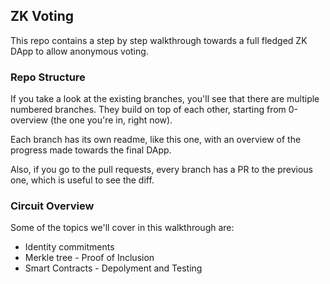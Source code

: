 ## ZK Voting

This repo contains a step by step walkthrough towards a full fledged ZK DApp to allow anonymous voting.

### Repo Structure

If you take a look at the existing branches, you'll see that there are multiple numbered branches. They build on top of each other, starting from 0-overview (the one you're in, right now).

Each branch has its own readme, like this one, with an overview of the progress made towards the final DApp.

Also, if you go to the pull requests, every branch has a PR to the previous one, which is useful to see the diff.

### Circuit Overview

Some of the topics we'll cover in this walkthrough are:

* Identity commitments
* Merkle tree - Proof of Inclusion
* Smart Contracts - Depolyment and Testing

